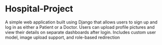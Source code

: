 # Hospital-Project
A simple web application built using Django that allows users to sign up and log in as either a Patient or a Doctor. Users can upload profile pictures and view their details on separate dashboards after login. Includes custom user model, image upload support, and role-based redirection
